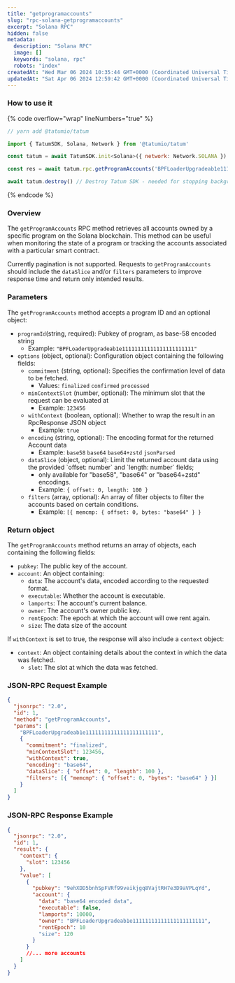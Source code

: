 ```yaml
---
title: "getprogramaccounts"
slug: "rpc-solana-getprogramaccounts"
excerpt: "Solana RPC"
hidden: false
metadata: 
  description: "Solana RPC"
  image: []
  keywords: "solana, rpc"
  robots: "index"
createdAt: "Wed Mar 06 2024 10:35:44 GMT+0000 (Coordinated Universal Time)"
updatedAt: "Sat Apr 06 2024 12:59:42 GMT+0000 (Coordinated Universal Time)"
---
```




### How to use it

{% code overflow="wrap" lineNumbers="true" %}

```javascript
// yarn add @tatumio/tatum

import { TatumSDK, Solana, Network } from '@tatumio/tatum'

const tatum = await TatumSDK.init<Solana>({ network: Network.SOLANA })

const res = await tatum.rpc.getProgramAccounts('BPFLoaderUpgradeab1e11111111111111111111111')

await tatum.destroy() // Destroy Tatum SDK - needed for stopping background jobs
```

{% endcode %}

### Overview

The `getProgramAccounts` RPC method retrieves all accounts owned by a specific program on the Solana blockchain. This method can be useful when monitoring the state of a program or tracking the accounts associated with a particular smart contract.

Currently pagination is not supported. Requests to `getProgramAccounts` should include the `dataSlice` and/or `filters` parameters to improve response time and return only intended results.

### Parameters

The `getProgramAccounts` method accepts a program ID and an optional object:

- `programId`(string, required): Pubkey of program, as base-58 encoded string
  - Example: `"BPFLoaderUpgradeab1e11111111111111111111111"`
- `options` (object, optional): Configuration object containing the following fields:
  - `commitment` (string, optional): Specifies the confirmation level of data to be fetched.
    - Values: `finalized` `confirmed` `processed`
  - `minContextSlot` (number, optional): The minimum slot that the request can be evaluated at
    - Example: `123456`
  - `withContext` (boolean, optional): Whether to wrap the result in an RpcResponse JSON object
    - Example: `true`
  - `encoding` (string, optional): The encoding format for the returned Account data
    - Example: `base58` `base64` `base64+zstd` `jsonParsed`
  - `dataSlice` (object, optional): Limit the returned account data using the provided \`offset: number\` and \`length: number\` fields;
    - only available for "base58", "base64" or "base64+zstd" encodings.
    - Example: `{ offset: 0, length: 100 }`
  - `filters` (array, optional): An array of filter objects to filter the accounts based on certain conditions.
    - Example: `[{ memcmp: { offset: 0, bytes: "base64" } }`

### Return object

The `getProgramAccounts` method returns an array of objects, each containing the following fields:

- `pubkey`: The public key of the account.
- `account`: An object containing:
  - `data`: The account's data, encoded according to the requested format.
  - `executable`: Whether the account is executable.
  - `lamports`: The account's current balance.
  - `owner`: The account's owner public key.
  - `rentEpoch`: The epoch at which the account will owe rent again.
  - `size`: The data size of the account

If `withContext` is set to true, the response will also include a `context` object:

- `context`: An object containing details about the context in which the data was fetched.
  - `slot`: The slot at which the data was fetched.

### JSON-RPC Request Example

```json
{
  "jsonrpc": "2.0",
  "id": 1,
  "method": "getProgramAccounts",
  "params": [
    "BPFLoaderUpgradeab1e11111111111111111111111",
    {
      "commitment": "finalized",
      "minContextSlot": 123456,
      "withContext": true,
      "encoding": "base64",
      "dataSlice": { "offset": 0, "length": 100 },
      "filters": [{ "memcmp": { "offset": 0, "bytes": "base64" } }]
    }
  ]
}
```

### JSON-RPC Response Example

```json
{
  "jsonrpc": "2.0",
  "id": 1,
  "result": {
    "context": {
      "slot": 123456
    },
    "value": [
      {
        "pubkey": "9ehXDD5bnhSpFVRf99veikjgq8VajtRH7e3D9aVPLqYd",
        "account": {
          "data": "base64 encoded data",
          "executable": false,
          "lamports": 10000,
          "owner": "BPFLoaderUpgradeab1e11111111111111111111111",
          "rentEpoch": 10
          "size": 120
        }
      }
      //... more accounts
    ]
  }
}
```
